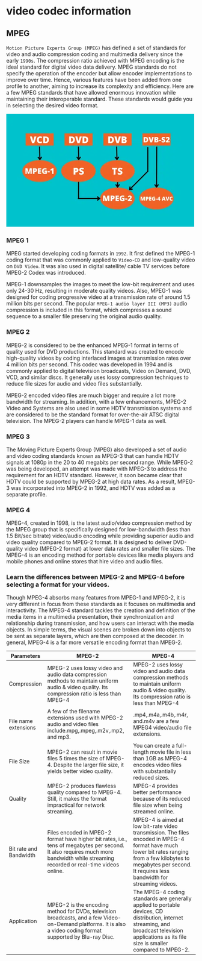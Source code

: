 # video codec information

## MPEG 

`Motion Picture Experts Group (MPEG)` has defined a set of standards for video and audio compression coding and multimedia delivery since the early `1990s`. The compression ratio achieved with MPEG encoding is the ideal standard for digital video data delivery. MPEG standards do not specify the operation of the encoder but allow encoder implementations to improve over time. Hence, various features have been added from one profile to another, aiming to increase its complexity and efficiency.  Here are a few MPEG standards that have allowed enormous innovation while maintaining their interoperable standard. These standards would guide you in selecting the desired video format.

![Alt text](./img/VCD-1.png.webp)

### MPEG 1

MPEG started developing coding formats in `1992`. It first defined the MPEG-1 coding format that was commonly applied to `Video-CD` and low-quality video on `DVD Video`. It was also used in digital satellite/ cable TV services before MPEG-2 Codex was introduced.

MPEG-1 downsamples the images to meet the low-bit requirement and uses only 24-30 Hz, resulting in moderate quality videos. Also, MPEG-1 was designed for coding progressive video at a transmission rate of around 1.5 million bits per second. The popular `MPEG-1 audio layer III (MP3)` audio compression is included in this format, which compresses a sound sequence to a smaller file preserving the original audio quality. 

### MPEG 2

MPEG-2 is considered to be the enhanced MPEG-1 format in terms of quality used for DVD productions. This standard was created to encode high-quality videos by coding interlaced images at transmission rates over 4 million bits per second. This codec was developed in 1994 and is commonly applied to digital television broadcasts, Video on Demand, DVD, VCD, and similar discs. It generally uses lossy compression techniques to reduce file sizes for audio and video files substantially. 

MPEG-2 encoded video files are much bigger and require a lot more bandwidth for streaming. In addition, with a few enhancements, MPEG-2 Video and Systems are also used in some HDTV transmission systems and are considered to be the standard format for over-the-air ATSC digital television. The MPEG-2 players can handle MPEG-1 data as well.

### MPEG 3

The Moving Picture Experts Group (MPEG) also developed a set of audio and video coding standards known as MPEG-3 that can handle HDTV signals at 1080p in the 20 to 40 megabits per second range. While MPEG-2 was being developed, an attempt was made with MPEG-3 to address the requirement for an HDTV standard. However, it soon became clear that HDTV could be supported by MPEG-2 at high data rates.  As a result, MPEG-3 was incorporated into MPEG-2 in 1992, and HDTV was added as a separate profile.

### MPEG 4

MPEG-4, created in 1998, is the latest audio/video compression method by the MPEG group that is specifically designed for low-bandwidth (less than 1.5 Bit/sec bitrate) video/audio encoding while providing superior audio and video quality compared to MPEG-2 format. It is designed to deliver DVD-quality video (MPEG-2 format) at lower data rates and smaller file sizes. The MPEG-4 is an encoding method for portable devices like media players and mobile phones and online stores that hire video and audio files. 
### Learn the differences between MPEG-2 and MPEG-4 before selecting a format for your videos.
Though MPEG-4 absorbs many features from MPEG-1 and MPEG-2, it is very different in focus from these standards as it focuses on multimedia and interactivity. The MPEG-4 standard tackles the creation and definition of the media items in a multimedia presentation, their synchronization and relationship during transmission, and how users can interact with the media objects. In simple terms, the visual scenes are broken down into objects to be sent as separate layers, which are then composed at the decoder. In general, MPEG-4 is a far more versatile encoding format than MPEG-2.

| Parameters | MPEG-2 | MPEG-4 |
| --- | --- | --- |
| Compression| MPEG-2 uses lossy video and audio data compression methods to maintain uniform audio & video quality. Its compression ratio is less than MPEG-4| MPEG-2 uses lossy video and audio data compression methods to maintain uniform audio & video quality. Its compression ratio is less than MPEG-4
| File name extensions|A few of the filename extensions used with MPEG-2 audio and video files include.mpg,.mpeg,.m2v,.mp2, and mp3. |.mp4,.m4a,.m4b,.m4r, and.m4v are a few MPEG4 video/audio file extensions.
|File Size | MPEG-2 can result in movie files  5 times the size of MPEG-4. Despite the larger file size, it yields better video quality.|You can create a full-length movie file in less than 1GB as MPEG-4 encodes video files with substantially reduced sizes.
| Quality| MPEG-2 produces flawless quality compared to MPEG-4. Still, it makes the format impractical for network streaming.|MPEG-4 provides better performance because of its reduced file size when being streamed online.
| Bit rate and Bandwidth|Files encoded in MPEG-2 format have higher bit rates, i.e., tens of megabytes per second. It also requires much more bandwidth while streaming recorded or real-time videos online. |MPEG-4 is aimed at low bit-rate video transmission. The files encoded in MPEG-4 format have much lower bit rates ranging from a few kilobytes to megabytes per second. It requires less bandwidth for streaming videos.
| Application| MPEG-2 is the encoding method for DVDs, television broadcasts, and a few Video-on-Demand platforms. It is also a video coding format supported by Blu-ray Disc.|The MPEG-4 coding standards are generally applied to portable devices, CD distribution, internet streaming, and broadcast television applications as its file size is smaller compared to MPEG-2.
